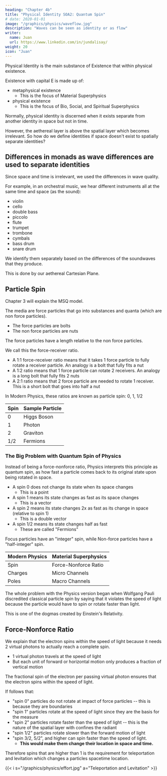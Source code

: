 ```yaml
---
heading: "Chapter 4b"
title: "Physical Identity SOA2: Quantum Spin"
# date: 2020-01-01
image: "/graphics/physics/waveflow.jpg"
description: "Waves can be seen as identity or as flow"
writer:
  name: Juan
  url: https://www.linkedin.com/in/jundalisay/
weight: 20
icon: "Juan"
---
```



Physical Identity is the main substance of Existence that within physical existence. 

Existence with capital E is made up of:
- metaphysical existence
  - This is the focus of Material Superphysics 
- physical existence
  - This is the focus of Bio, Social, and Spiritual Superphysics 


Normally, physical identity is discerned when it exists separate from another identity in space but not in time.

However, the aethereal layer is above the spatial layer which becomes irrelevant. So how do we define identities if space doesn't exist to spatially separate identities?


## Differences in monads as wave differences are used to separate identities

Since space and time is irrelevant, we used the differences in wave quality.

For example, in an orchestral music, we hear different instruments all at the same time and space (as the sound):
- violin
- cello 
- double bass
- piccolo
- flute
- trumpet
- trombone
- cymbals
- bass drum
- snare drum

We identify them separately based on the differences of the soundwaves that they produce.

This is done by our aethereal Cartesian Plane.  


## Particle Spin

Chapter 3 will explain the MSQ model. 

The media are force particles that go into substances and quanta (which are non force particles).
- The force particles are bolts
- The non force particles are nuts

The force particles have a length relative to the non force particles. 

We call this the force-receiver ratio. 

- A 1:1 force-receiver ratio means that it takes 1 force particle to fully rotate a receiver particle. An analogy is a bolt that fully fits a nut 
- A 1:2 ratio means that 1 force particle can rotate 2 receivers. An analogy is a long bolt that fully fits 2 nuts
- A 2:1 ratio means that 2 force particle are needed to rotate 1 receiver. This is a short bolt that goes into half a nut 
<!-- - A 0:1 ration means that 1 force particle does not spin a receiver -->

In Modern Physics, these ratios are known as particle spin: 0, 1, 1/2

Spin | Sample Particle
--- | ---
0 | Higgs Boson
1 | Photon 
2 | Graviton 
1/2 | Fermions


### The Big Problem with Quantum Spin of Physics

Instead of being a force-nonforce ratio, Physics interprets this principle as quantum spin, as how fast a particle comes back to its original state upon being rotated in space.

- A spin 0 does not change its state when its space changes
  - This is a point
- A spin 1 means its state changes as fast as its space changes
  - This is a vector
- A spin 2 means its state changes 2x as fast as its change in space (relative to spin 1)
  - This is a double vector
- A spin 1/2 means its state changes half as fast
  - These are called "Fermions" 

Focus particles have an "integer" spin, while Non-force particles have a "half-integer" spin.


Modern Physics | Material Superphysics
--- | ---
Spin | Force-Nonforce Ratio
Charges | Micro Channels
Poles | Macro Channels


The whole problem with the Physics version began when Wolfgang Pauli discredited classical particle spin by saying that it violates the speed of light because the particle would have to spin or rotate faster than light.

This is one of the dogmas created by Einstein's Relativity.

<!-- and is why Einstein is such an evil person in the intellectual sense. -->


## Force-Nonforce Ratio

We explain that the electron spins within the speed of light because it needs 2 virtual photons to actually reach a complete spin. 
- 1 virtual photon travels at the speed of light
- But each unit of forward or horizontal motion only produces a fraction of vertical motion 

The fractional spin of the electron per passing virtual photon ensures that the electron spins within the speed of light.  


If follows that:
- "spin 0" particles do not rotate at impact of force particles -- this is because they are boundaries
- "spin 1" particles rotate at the speed of light since they are the basis for the measure
- "spin 2" particles rotate faster than the speed of light -- this is the nature of the spatial layer with confines the radiant
- "spin 1/2" particles rotate slower than the forward motion of light
- "spin 3/2, 5/2", and higher can spin faster than the speed of light.
  - **This would make them change their location in space and time.** 

Therefore spins that are higher than 1 is the requirement for teleportation and levitation which changes a particles spacetime location.


{{< i s="/graphics/physics/effort.jpg" a="Teleportation and Levitation" >}}



<!--  charges represent the rotation direction of a spinning particle. 

Its **rotation orientation**, on the other hand, debited by up or down spin. 

This is revealed by running the particle through a magnetic field.
- This is because a magnetic field, as explained in Chapter 3, is really a flow of virtual photons `mor2`.
- These virtual photons are columnar in nature and so they corkscrew through other particles.


This columnar nature is the reason why Physics calls photons or force particles as being `spin 1`. 
- Matter particles on the other hand are flatter and non-columnar. 
- This makes them have a 'half-integer' spin.


When a `mor2` corkscrews through a particle, it causes that particle to spin.

An electron or `qor1` has spin `1/2`. And so a magnetic field will cause:
- half of the electrons to go in one direction and
- the rest to go to another. 

This can be explained classically without any quantum mechanics. 

In fact, this is what Lorentz and Zeeman assigned as the cause for the Zeeman Effect.  -->




<!-- light has direction as polarization    -->

<!-- Particle | Spin | Spin States
--- | --- | ---
Photon (mor1) | 1 | 3
Electron (qor1) | 1/2 |  -->

<!-- Flat 3-dimensional particles have a "spin" of 1/2 in Physics because they can flip. 

Linear and columnar particles have a "spin" of 1 in Physics because they are rigidly linear.

However, there are particles that can be linear and flat. Examples are:
- spacetime particles
- heat particles -->


<!-- For example, heat has a force that can make things expand. This is when heat switches from linear, going with photons, to flat, going with spacetime.

Likewise, spacetime particles can go from linear, as the force of gravity and dark matter, to being flat, as energetic vortices (barycenters) or empty space which have less energy.

Cartesian Physics is all about vortices whether it be spiral galaxies, spinning black holes, vortex hurricanes, or DNA helixes. 

Subatomic vortices are known as particle spin in Modern Physics which have the characeristics of charge and helicity. 

A particle is either positive, negative, or neutral based on Benjamin Franklin's naming convention. 

We replace this with female, male, and bisexual charge to stand for clockwise, anticlockwise, and cancelling rotations.  

This will make isotopes more intuitive, as an atom being more unstable or unsure of itself the more bisexual neutrons it has.

For example, Deuterium has less neutrons than Tritium and is more stable.

Uranium-235 has less neutrons than Uranium-238 and is more focused and fissile. 

Spin number is the ratio of force-particles that are needed to spin the matter-particle. For example, an electron is spin 1/2 and so needs 2 virtual photons to make a complete turn. 

Spin 3/2 and 5/2 particles therefore spin faster than the physical speed limit. This is why they are split up into "Cooper pairs" by spacetime. 

However, negating this effect by spacetime will lead to teleportation of matter. 

All particles move forward in space. Heliity is whether they move forward anticlockwise (right-handed) or clockwise (left-handed).

Helicity is relevant mostly for the weak force and particle decay. There are only left-handed neutrinos because W boson are huge relative to it, forcing it to move bottom-first. 
                                                   
  -->


